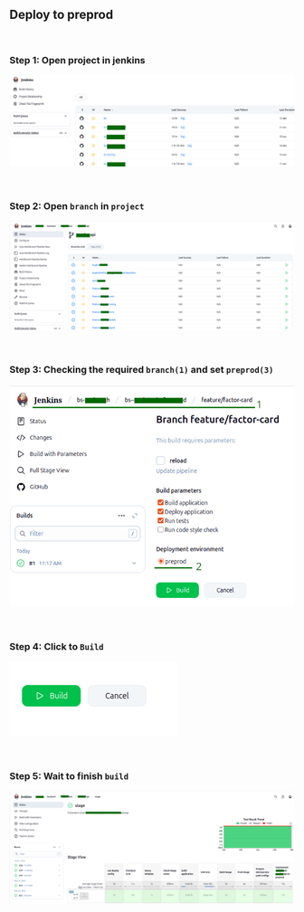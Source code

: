 ## Deploy to preprod
<br>

### Step 1: Open project in jenkins
![](./imgs/projects.png)
<br>
<br>
<br>

### Step 2: Open `branch` in `project`
![](./imgs/branchs.png)
<br>
<br>
<br>

### Step 3: Checking the required `branch(1)` and set `preprod(3)`
![](./imgs/to_preprod.png)
<br>
<br>
<br>

### Step 4: Click to `Build`
![](./imgs/build.png)
<br>
<br>
<br>

### Step 5: Wait to finish `build`
![](./imgs/finish.png)